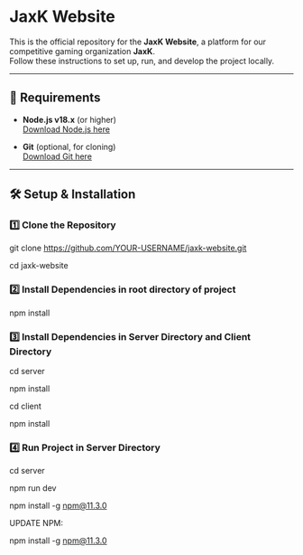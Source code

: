 # JaxK Website

This is the official repository for the **JaxK Website**, a platform for our competitive gaming organization **JaxK**.  
Follow these instructions to set up, run, and develop the project locally.

---

## 🚀 Requirements

- **Node.js v18.x** (or higher)  
[Download Node.js here](https://nodejs.org/)

- **Git** (optional, for cloning)  
[Download Git here](https://git-scm.com/)

---

## 🛠️ Setup & Installation

### 1️⃣ Clone the Repository

git clone https://github.com/YOUR-USERNAME/jaxk-website.git

cd jaxk-website

### 2️⃣ Install Dependencies in root directory of project

npm install

### 3️⃣ Install Dependencies in Server Directory and Client Directory

cd server

npm install

cd client

npm install

### 4️⃣ Run Project in Server Directory

cd server

npm run dev


npm install -g npm@11.3.0

UPDATE NPM:

npm install -g npm@11.3.0 



